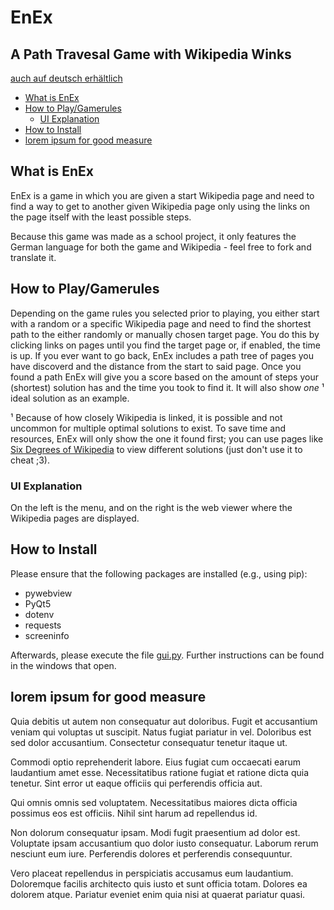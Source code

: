 # EnEx
## A Path Travesal Game with Wikipedia Winks

[auch auf deutsch erhältlich](README.md)

<!-- TOC start (generated with https://github.com/derlin/bitdowntoc) -->

- [What is EnEx](#what-is-EnEx)
- [How to Play/Gamerules](#how-to-playgamerules)
   * [UI Explanation](#ui-explanation)
- [How to Install](#how-to-install)
- [lorem ipsum for good measure](#lorem-ipsum-for-good-measure)

<!-- TOC end -->

<!-- TOC --><a name="what-is-EnEx"></a>
## What is EnEx
EnEx is a game in which you are given a start Wikipedia page and need to find a way to get to another given Wikipedia page only using the links on the page itself with the least possible steps. 

Because this game was made as a school project, it only features the German language for both the game and Wikipedia - feel free to fork and translate it. 

<!-- TOC --><a name="how-to-playgamerules"></a>
## How to Play/Gamerules
Depending on the game rules you selected prior to playing, you either start with a random or a specific Wikipedia page and need to find the shortest path to the either randomly or manually chosen target page. You do this by clicking links on pages until you find the target page or, if enabled, the time is up. If you ever want to go back, EnEx includes a path tree of pages you have discoverd and the distance from the start to said page. Once you found a path EnEx will give you a score based on the amount of steps your (shortest) solution has and the time you took to find it. It will also show *one* ¹ ideal solution as an example. 


¹ Because of how closely Wikipedia is linked, it is possible and not uncommon for multiple optimal solutions to exist. To save time and resources, EnEx will only show the one it found first; you can use pages like [Six Degrees of Wikipedia](https://www.sixdegreesofwikipedia.com) to view different solutions (just don't use it to cheat ;3). 

<!-- TOC --><a name="ui-explanation"></a>
### UI Explanation
On the left is the menu, and on the right is the web viewer where the Wikipedia pages are displayed.

<!-- TOC --><a name="how-to-install"></a>
## How to Install
Please ensure that the following packages are installed (e.g., using pip):
- pywebview
- PyQt5
- dotenv
- requests
- screeninfo

Afterwards, please execute the file [gui.py](src/gui.py). Further instructions can be found in the windows that open.

<!-- TOC --><a name="lorem-ipsum-for-good-measure"></a>
## lorem ipsum for good measure


Quia debitis ut autem non consequatur aut doloribus. Fugit et accusantium veniam qui voluptas ut suscipit. Natus fugiat pariatur in vel. Doloribus est sed dolor accusantium. Consectetur consequatur tenetur itaque ut.

Commodi optio reprehenderit labore. Eius fugiat cum occaecati earum laudantium amet esse. Necessitatibus ratione fugiat et ratione dicta quia tenetur. Sint error ut eaque officiis qui perferendis officia aut.

Qui omnis omnis sed voluptatem. Necessitatibus maiores dicta officia possimus eos est officiis. Nihil sint harum ad repellendus id.

Non dolorum consequatur ipsam. Modi fugit praesentium ad dolor est. Voluptate ipsam accusantium quo dolor iusto consequatur. Laborum rerum nesciunt eum iure. Perferendis dolores et perferendis consequuntur.

Vero placeat repellendus in perspiciatis accusamus eum laudantium. Doloremque facilis architecto quis iusto et sunt officia totam. Dolores ea dolorem atque. Pariatur eveniet enim quia nisi at quaerat pariatur quasi.
